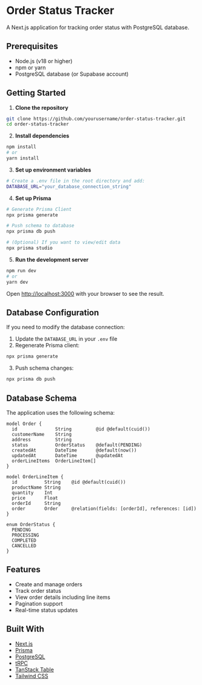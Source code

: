 # Order Status Tracker

A Next.js application for tracking order status with PostgreSQL database.

## Prerequisites

- Node.js (v18 or higher)
- npm or yarn
- PostgreSQL database (or Supabase account)

## Getting Started

1. **Clone the repository**

```bash
git clone https://github.com/yourusername/order-status-tracker.git
cd order-status-tracker
```

2. **Install dependencies**

```bash
npm install
# or
yarn install
```

3. **Set up environment variables**

```bash
# Create a .env file in the root directory and add:
DATABASE_URL="your_database_connection_string"
```

4. **Set up Prisma**

```bash
# Generate Prisma Client
npx prisma generate

# Push schema to database
npx prisma db push

# (Optional) If you want to view/edit data
npx prisma studio
```

5. **Run the development server**

```bash
npm run dev
# or
yarn dev
```

Open [http://localhost:3000](http://localhost:3000) with your browser to see the result.

## Database Configuration

If you need to modify the database connection:

1. Update the `DATABASE_URL` in your `.env` file
2. Regenerate Prisma client:

```bash
npx prisma generate
```

3. Push schema changes:

```bash
npx prisma db push
```

## Database Schema

The application uses the following schema:

```prisma
model Order {
  id              String         @id @default(cuid())
  customerName    String
  address         String
  status          OrderStatus    @default(PENDING)
  createdAt       DateTime       @default(now())
  updatedAt       DateTime       @updatedAt
  orderLineItems  OrderLineItem[]
}

model OrderLineItem {
  id          String    @id @default(cuid())
  productName String
  quantity    Int
  price       Float
  orderId     String
  order       Order     @relation(fields: [orderId], references: [id])
}

enum OrderStatus {
  PENDING
  PROCESSING
  COMPLETED
  CANCELLED
}
```

## Features

- Create and manage orders
- Track order status
- View order details including line items
- Pagination support
- Real-time status updates

## Built With

- [Next.js](https://nextjs.org/)
- [Prisma](https://www.prisma.io/)
- [PostgreSQL](https://www.postgresql.org/)
- [tRPC](https://trpc.io/)
- [TanStack Table](https://tanstack.com/table/v8)
- [Tailwind CSS](https://tailwindcss.com/)
